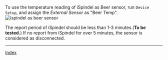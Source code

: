 To use the temperature reading of iSpindel as Beer sensor, run `Device Setup`, and assign the *External Sensor* as "Beer Temp".
![ispindel as beer sensor](image/ispindel_sensor.jpg)

The report period of iSpindel should be less than 1-3 minutes.(**To be tested.**) If no report from iSpindel for over 5 minutes, the 
sensor is considered as disconnected.

***
[Index](index.md)